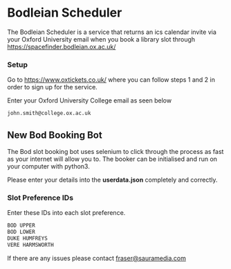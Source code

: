 # Bodleian Scheduler

The Bodleian Scheduler is a service that returns an ics calendar invite via your Oxford University email when you book a library slot through https://spacefinder.bodleian.ox.ac.uk/

### Setup

Go to https://www.oxtickets.co.uk/ where you can follow steps 1 and 2 in order to sign up for the service.

Enter your Oxford University College email as seen below

```bash
john.smith@college.ox.ac.uk
```
## New Bod Booking Bot

The Bod slot booking bot uses selenium to click through the process as fast as your internet will allow you to. The booker can be initialised and run on your computer with python3.

Please enter your details into the **userdata.json** completely and correctly.

### Slot Preference IDs

Enter these IDs into each slot preference.

```bash
BOD UPPER
BOD LOWER
DUKE HUMFREYS
VERE HARMSWORTH
```

If there are any issues please contact
[fraser@sauramedia.com](mailto:fraser@sauramedia.com)